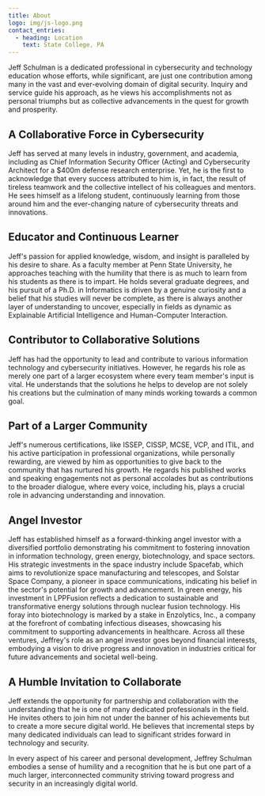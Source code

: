 ```yaml
---
title: About
logo: img/js-logo.png
contact_entries:
  - heading: Location
    text: State College, PA
---
```

Jeff Schulman is a dedicated professional in cybersecurity and technology education whose efforts, while significant, are just one contribution among many in the vast and ever-evolving domain of digital security. Inquiry and service guide his approach, as he views his accomplishments not as personal triumphs but as collective advancements in the quest for growth and prosperity.


## A Collaborative Force in Cybersecurity

Jeff has served at many levels in industry, government, and academia, including as Chief Information Security Officer (Acting) and Cybersecurity Architect for a $400m defense research enterprise. Yet, he is the first to acknowledge that every success attributed to him is, in fact, the result of tireless teamwork and the collective intellect of his colleagues and mentors. He sees himself as a lifelong student, continuously learning from those around him and the ever-changing nature of cybersecurity threats and innovations.


## Educator and Continuous Learner

Jeff's passion for applied knowledge, wisdom, and insight is paralleled by his desire to share. As a faculty member at Penn State University, he approaches teaching with the humility that there is as much to learn from his students as there is to impart. He holds several graduate degrees, and his pursuit of a Ph.D. in Informatics is driven by a genuine curiosity and a belief that his studies will never be complete, as there is always another layer of understanding to uncover, especially in fields as dynamic as Explainable Artificial Intelligence and Human-Computer Interaction.


## Contributor to Collaborative Solutions

Jeff has had the opportunity to lead and contribute to various information technology and cybersecurity initiatives. However, he regards his role as merely one part of a larger ecosystem where every team member's input is vital. He understands that the solutions he helps to develop are not solely his creations but the culmination of many minds working towards a common goal.

## Part of a Larger Community

Jeff's numerous certifications, like ISSEP, CISSP, MCSE, VCP, and ITIL, and his active participation in professional organizations, while personally rewarding, are viewed by him as opportunities to give back to the community that has nurtured his growth. He regards his published works and speaking engagements not as personal accolades but as contributions to the broader dialogue, where every voice, including his, plays a crucial role in advancing understanding and innovation.

## Angel Investor

Jeff has established himself as a forward-thinking angel investor with a diversified portfolio demonstrating his commitment to fostering innovation in information technology, green energy, biotechnology, and space sectors. His strategic investments in the space industry include Spacefab, which aims to revolutionize space manufacturing and telescopes, and Solstar Space Company, a pioneer in space communications, indicating his belief in the sector's potential for growth and advancement. In green energy, his investment in LPPFusion reflects a dedication to sustainable and transformative energy solutions through nuclear fusion technology. His foray into biotechnology is marked by a stake in Enzolytics, Inc., a company at the forefront of combating infectious diseases, showcasing his commitment to supporting advancements in healthcare. Across all these ventures, Jeffrey's role as an angel investor goes beyond financial interests, embodying a vision to drive progress and innovation in industries critical for future advancements and societal well-being.

## A Humble Invitation to Collaborate

Jeff extends the opportunity for partnership and collaboration with the understanding that he is one of many dedicated professionals in the field. He invites others to join him not under the banner of his achievements but to create a more secure digital world. He believes that incremental steps by many dedicated individuals can lead to significant strides forward in technology and security.

In every aspect of his career and personal development, Jeffrey Schulman embodies a sense of humility and a recognition that he is but one part of a much larger, interconnected community striving toward progress and security in an increasingly digital world.
